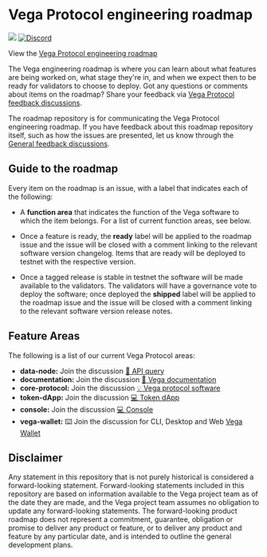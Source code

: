 # Vega Protocol engineering roadmap

[![](https://img.shields.io/badge/Project-Vega-yellow?style=flat-square)](https://vega.xyz/)
[![Discord](https://img.shields.io/discord/720571334798737489?color=yellow&label=discord&style=flat-square)](https://discord.gg/cYxGQ6Xv)

View the [Vega Protocol engineering roadmap](https://github.com/orgs/vegaprotocol/projects/114/views/1)

The Vega engineering roadmap is where you can learn about what features are being worked on, what stage they're in, and when we expect then to be ready for validators to choose to deploy. Got any questions or comments about items on the roadmap? Share your feedback via [Vega Protocol feedback discussions](https://github.com/vegaprotocol/feedback/discussions). 

The roadmap repository is for communicating the Vega Protocol engineering roadmap. If you have feedback about this roadmap repository itself, such as how the issues are presented, let us know through the [General feedback discussions](https://github.com/vegaprotocol/feedback/discussions/new?category=General-Feedback&title=[Vega%20roadmap]%20).

## Guide to the roadmap

Every item on the roadmap is an issue, with a label that indicates each of the following:

- A **function area** that indicates the function of the Vega software to which the item belongs. For a list of current function areas, see below.

- Once a feature is ready, the **ready** label will be applied to the roadmap issue and the issue will be closed with a comment linking to the relevant software version changelog. Items that are ready will be deployed to testnet with the respective version. 

- Once a tagged release is stable in testnet the software will be made available to the validators. The validators will have a governance vote to deploy the software; once deployed the **shipped** label will be applied to the roadmap issue and the issue will be closed with a comment linking to the relevant software version release notes. 

## Feature Areas

The following is a list of our current Vega Protocol areas:

- **data-node:** Join the discussion [🧮 API query](https://github.com/vegaprotocol/feedback/discussions/categories/api-queries)
- **documentation:** Join the discussion [📖 Vega documentation](https://github.com/vegaprotocol/feedback/discussions/categories/documentation-requests)
- **core-protocol:** Join the discussion [💡 Vega protocol software](https://github.com/vegaprotocol/feedback/discussions/categories/protocol-software)
- **token-dApp:** Join the discussion [💻 Token dApp](https://github.com/vegaprotocol/feedback/discussions/categories/token-dapp-and-console)
- **console:** Join the discussion [💻 Console](https://github.com/vegaprotocol/feedback/discussions/categories/token-dapp-and-console)
- **vega-wallet:** ⌨️ Join the discussion for CLI, Desktop and Web [Vega Wallet](https://github.com/vegaprotocol/feedback/discussions/categories/vega-wallets)


## Disclaimer

Any statement in this repository that is not purely historical is considered a forward-looking statement. Forward-looking statements included in this repository are based on information available to the Vega project team as of the date they are made, and the Vega project team assumes no obligation to update any forward-looking statements. The forward-looking product roadmap does not represent a commitment, guarantee, obligation or promise to deliver any product or feature, or to deliver any product and feature by any particular date, and is intended to outline the general development plans.



